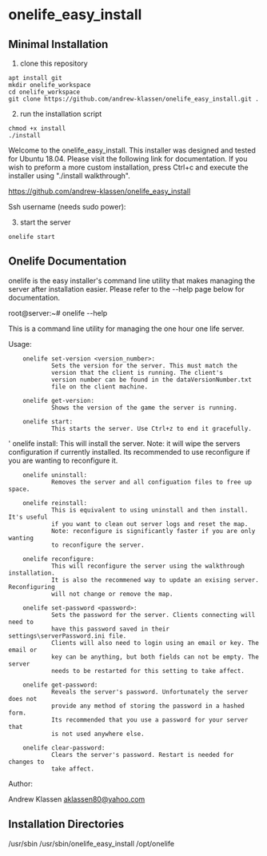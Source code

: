 # onelife_easy_install
## Minimal Installation

1. clone this repository

```
apt install git
mkdir onelife_workspace
cd onelife_workspace
git clone https://github.com/andrew-klassen/onelife_easy_install.git .
```

2. run the installation script

```
chmod +x install
./install
```

Welcome to the onelife_easy_install. This installer was designed
and tested for Ubuntu 18.04. Please visit the following link
for documentation. If you wish to preform a more custom installation,
press Ctrl+c and execute the installer using "./install walkthrough".

https://github.com/andrew-klassen/onelife_easy_install

Ssh username (needs sudo power):

3. start the server

```
onelife start
```

## Onelife Documentation

onelife is the easy installer's command line utility that makes managing the   
server after installation easier. Please refer to the --help page below for  
documentation.

root@server:~# onelife --help

This is a command line utility for managing the one hour one life server.

Usage:

        onelife set-version <version_number>:
                Sets the version for the server. This must match the
                version that the client is running. The client's
                version number can be found in the dataVersionNumber.txt
                file on the client machine.

        onelife get-version:
                Shows the version of the game the server is running.

        onelife start:
                This starts the server. Use Ctrl+z to end it gracefully.

'       onelife install:
                This will install the server. Note: it will wipe the servers
                configuration if currently installed. Its recommended to use
                reconfigure if you are wanting to reconfigure it.

        onelife uninstall:
                Removes the server and all configuation files to free up space.

        onelife reinstall:
                This is equivalent to using uninstall and then install. It's useful
                if you want to clean out server logs and reset the map.
                Note: reconfigure is significantly faster if you are only wanting
                to reconfigure the server.

        onelife reconfigure:
                This will reconfigure the server using the walkthrough installation.
                It is also the recommened way to update an exising server. Reconfiguring
                will not change or remove the map.

        onelife set-password <password>:
                Sets the password for the server. Clients connecting will need to
                have this password saved in their settings\serverPassword.ini file.
                Clients will also need to login using an email or key. The email or
                key can be anything, but both fields can not be empty. The server
                needs to be restarted for this setting to take affect.

        onelife get-password:
                Reveals the server's password. Unfortunately the server does not
                provide any method of storing the password in a hashed form.
                Its recommended that you use a password for your server that
                is not used anywhere else.

        onelife clear-password:
                Clears the server's password. Restart is needed for changes to
                take affect.

Author:

Andrew Klassen
aklassen80@yahoo.com  

## Installation Directories

/usr/sbin
/usr/sbin/onelife_easy_install
/opt/onelife
